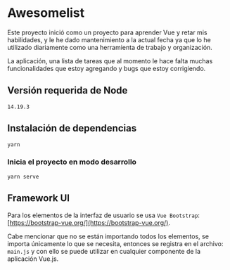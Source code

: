 # Awesomelist

Este proyecto inició como un proyecto para aprender Vue y retar mis habilidades, y le he dado mantenimiento a la actual fecha ya que lo he utilizado diariamente como una herramienta de trabajo y organización.

La aplicación, una lista de tareas que al momento le hace falta muchas funcionalidades que estoy agregando y bugs que estoy corrigiendo.

## Versión requerida de Node
`14.19.3`

## Instalación de dependencias

```
yarn
```

### Inicia el proyecto en modo desarrollo

```
yarn serve
```

## Framework UI

Para los elementos de la interfaz de usuario se usa `Vue Bootstrap`: [https://bootstrap-vue.org/](https://bootstrap-vue.org/).

Cabe mencionar que no se están importando todos los elementos, se importa únicamente lo que se necesita, entonces se registra en el archivo: `main.js` y con ello se puede utilizar en cualquier componente de la aplicación Vue.js.
